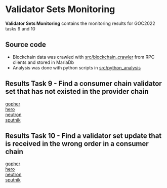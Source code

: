 # Validator Sets Monitoring
**Validator Sets Monitoring** contains the monitoring results for GOC2022 tasks 9 and 10


## Source code

- Blockchain data was crawled with [src/blockchain_crawler](src/blockchain_crawler) from RPC clients and stored in MariaDb
- Analysis was done with python scripts in [src/python_analysis](src/python_analysis)

## Results Task 9 - Find a consumer chain validator set that has not existed in the provider chain

[gopher](gopher_inconsistent_validator_set_changes.csv)  
[hero](hero_inconsistent_validator_set_changes.csv)  
[neutron](neutron_inconsistent_validator_set_changes.csv)  
[sputnik](sputnik_inconsistent_validator_set_changes.csv)  

## Results Task 10 - 	Find a validator set update that is received in the wrong order in a consumer chain

[gopher](gopher_wrong_ordering.txt)  
[hero](hero_wrong_ordering.txt)  
[neutron](neutron_wrong_ordering.txt)  
[sputnik](sputnik_wrong_ordering.txt)  
